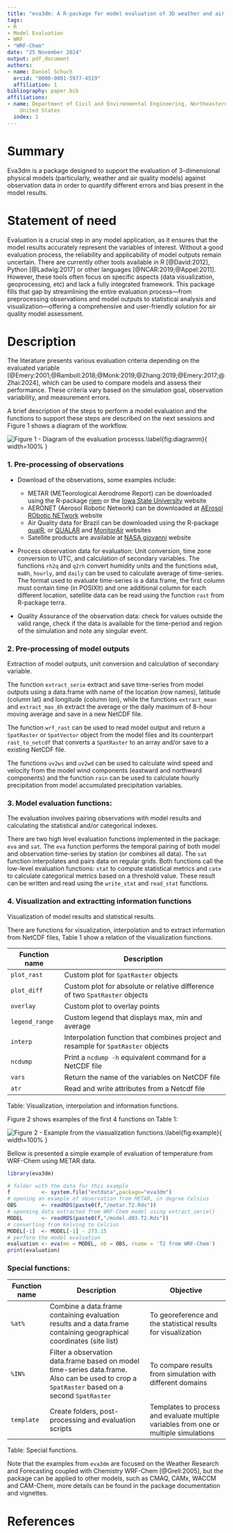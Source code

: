 ```yaml
---
title: "eva3dm: A R-package for model evaluation of 3D weather and air quality models"
tags:
- R
- Model Evaluation
- WRF
- "WRF-Chem"
date: "25 November 2024"
output: pdf_document
authors:
- name: Daniel Schuch
  orcid: "0000-0001-5977-4519"
  affiliation: 1
bibliography: paper.bib
affiliations:
- name: Department of Civil and Environmental Engineering, Northeastern University,
    United States
  index: 1
---
```


# Summary

Eva3dm is a package designed to support the evaluation of 3-dimensional physical models (particularly, weather and air quality models) against observation data in order to quantify different errors and bias present in the model results.

# Statement of need

Evaluation is a crucial step in any model application, as it ensures that the model results accurately represent the variables of interest. Without a good evaluation process, the reliability and applicability of model outputs remain uncertain. There are currently other tools available in R [@David:2012], Python [@Ladwig:2017] or other languages [@NCAR:2019;@Appel:2011]. However, these tools often focus on specific aspects (data visualization, geoprocessing, etc) and lack a fully integrated framework. This package fills that gap by streamlining the entire evaluation process—from preprocessing observations and model outputs to statistical analysis and visualization—offering a comprehensive and user-friendly solution for air quality model assessment.

# Description

The literature presents various evaluation criteria depending on the evaluated variable [@Emery:2001;@Ramboll:2018;@Monk:2019;@Zhang:2019;@Emery:2017;@Zhai:2024], which can be used to compare models and assess their performance. These criteria vary based on the simulation goal, observation variability, and measurement errors.

A brief description of the steps to perform a model evaluation and the functions to support these steps are described on the next sessions and Figure 1 shows a diagram of the workflow.

![Figure 1 - Diagram of the evaluation processs.\label{fig:diagramm}](joss_2.png){ width=100% }

### 1. Pre-processing of observations

- Download of the observations, some examples include: 
  - METAR (METeorological Aerodrome Report) can be downloaded using the R-package [riem](https://docs.ropensci.org/riem/) or the [Iowa State University](https://mesonet.agron.iastate.edu/request/download.phtml) website
  - AERONET (Aerosol Robotic Network) can be downloaded at [AErosol RObotic NETwork](https://aeronet.gsfc.nasa.gov/new_web/data.html) website
  - Air Quality data for Brazil can be downloaded using the R-package [qualR](https://github.com/ropensci/qualR), or [QUALAR](https://qualar.cetesb.sp.gov.br/qualar) and [MonitorAir](https://www.data.rio/datasets/dados-hor%C3%A1rios-do-monitoramento-da-qualidade-do-ar-monitorar/explore) websites
  - Satellite products are available at [NASA giovanni](https://giovanni.gsfc.nasa.gov/giovanni/) website

- Process observation data for evaluation: Unit conversion, time zone conversion to UTC, and calculation of secondary variables. The functions `rh2q` and `q2rh` convert humidity units and the functions `mda8`, `ma8h`, `hourly`, and `daily` can be used to calculate average of time-series. The format used to evaluate time-series is a data.frame, the first column must contain time (in POSIXlt) and one additional column for each different location, satellite data can be read using the function `rast` from R-package terra.

- Quality Assurance of the observation data: check for values outside the valid range, check if the data is available for the time-period and region of the simulation and note any singular event.

### 2. Pre-processing of model outputs

Extraction of model outputs, unit conversion and calculation of secondary variable.

The function `extract_serie` extract and save time-series from model outputs using a data.frame with name of the location (row names), latitude (column lat) and longitude (column lon), while the functions `extract_mean` and `extract_max_8h` extract the average or the daily maximum of 8-hour moving average and save in a new NetCDF file.

The function `wrf_rast` can be used to read model output and return a `SpatRaster` or `SpatVector` object from the model files and its counterpart `rast_to_netcdf` that converts a `SpatRaster` to an array and/or save to a existing NetCDF file.

The functions `uv2ws` and `uv2wd` can be used to calculate wind speed and velocity from the model wind components (eastward and northward components) and the function `rain` can be used to calculate hourly precipitation from model accumulated precipitation variables.

### 3. Model evaluation functions:

The evaluation involves pairing observations with model results and calculating the statistical and/or categorical indexes.

There are two high level evaluation functions implemented in the package: `eva` and `sat`. The `eva` function performs the temporal pairing of both model and observation time-series by station (or combines all data). The `sat` function interpolates and pairs data on regular grids. Both functions call the low-level evaluation functions: `stat` to compute statistical metrics and `cate` to calculate categorical metrics based on a threshold value. These result can be written and read using the `write_stat` and `read_stat` functions.

### 4. Visualization and extractting information functions

Visualization of model results and statistical results. 

There are functions for visualization, interpolation and to extract information from NetCDF files, Table 1 show a relation of the visualization functions.

| Function name | Description |
| --- | --------- |
| `plot_rast` | Custom plot for `SpatRaster` objects  |
| `plot_diff` | Custom plot for absolute or relative difference of two `SpatRaster` objects     |
| `overlay`   | Custom plot to overlay points |
| `legend_range` | Custom legend that displays max, min and average |
| `interp` | Interpolation function that combines project and resample for `SpatRaster` objects |
| `ncdump` | Print a `ncdump -h` equivalent command for a NetCDF file |
| `vars` | Return the name of the variables on NetCDF file |
| `atr` | Read and write attributes from a Netcdf file |
Table: Visualization, interpolation and information functions.

Figure 2 shows examples of the first 4 functions on Table 1:

![Figure 2 - Example from the viasualization functions.\label{fig:example}](joss_1.png){ width=100% }

Bellow is presented a simple example of evaluation of temperature from WRF-Chem using METAR data.

``` r
library(eva3dm)

# folder with the data for this example
f          <- system.file("extdata",package="eva3dm")
# opening an example of observation from METAR, in degree Celsius
OBS        <- readRDS(paste0(f,"/metar.T2.Rds"))
# openeing data extracted from WRF-Chem model using extract_serie()
MODEL      <- readRDS(paste0(f,"/model.d03.T2.Rds"))
# converting from Kelving to Celcius
MODEL[-1]  <- MODEL[-1] - 273.15
# perform the model evaluation
evaluation <- eva(mo = MODEL, ob = OBS, rname = 'T2 from WRF-Chem')
print(evaluation)

```

### Special functions:

| Function name | Description | Objective |
| --- | --------- | --------- |
| `%at%` | Combine a data.frame containing evaluation results and a data.frame containing geographical coordinates (site list) | To georeference and the statistical results for visualization |
| `%IN%` | Filter a observation data.frame based on model time-series data.frame. Also can be used to crop a `SpatRaster` based on a second `SpatRaster` | To compare results from simulation with different domains |
| `template` | Create folders, post-processing and evaluation scripts | Templates to process and evaluate multiple variables from one or multiple simulations |
Table: Special functions.

Note that the examples from `eva3dm` are focused on the Weather Research and Forecasting coupled with Chemistry WRF-Chem [@Grell:2005], but the package can be applied to other models, such as CMAQ, CAMx, WACCM and CAM-Chem, more details can be found in the package documentation and vignettes.

# References
